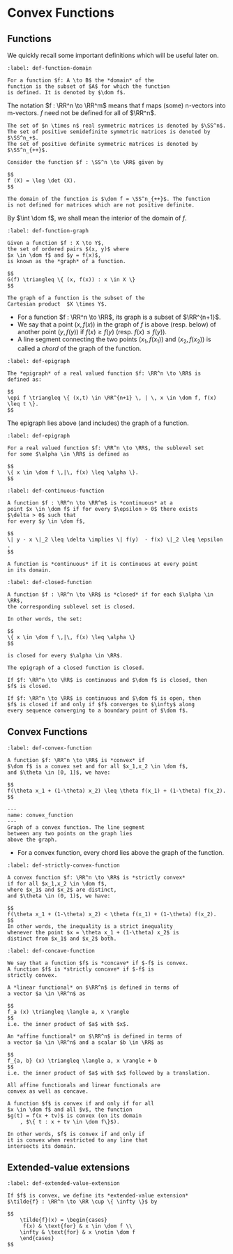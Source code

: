 # Convex Functions

## Functions

We quickly recall some important definitions which will 
be useful later on.

```{prf:definition} Domain of a function
:label: def-function-domain

For a function $f: A \to B$ the *domain* of the
function is the subset of $A$ for which the function
is defined. It is denoted by $\dom f$. 
```
The notation $f : \RR^n \to \RR^m$ means that f maps
(some) n-vectors into m-vectors. $f$ need not be defined
for all of $\RR^n$.

```{prf:example} 
The set of $n \times n$ real symmetric matrices is denoted by $\SS^n$. 
The set of positive semidefinite symmetric matrices is denoted by $\SS^n_+$. 
The set of positive definite symmetric matrices is denoted by $\SS^n_{++}$.

Consider the function $f : \SS^n \to \RR$ given by

$$
f (X) = \log \det (X).
$$

The domain of the function is $\dom f = \SS^n_{++}$. The function
is not defined for matrices which are not positive definite.
```

By $\int \dom f$, we shall mean the interior of the domain of $f$.

```{prf:definition} Graph of a function
:label: def-function-graph

Given a function $f : X \to Y$, 
the set of ordered pairs $(x, y)$ where
$x \in \dom f$ and $y = f(x)$,
is known as the *graph* of a function.

$$
G(f) \triangleq \{ (x, f(x)) : x \in X \}
$$

The graph of a function is the subset of the
Cartesian product  $X \times Y$. 
```

* For a function $f : \RR^n \to \RR$,
  its graph is a subset of $\RR^{n+1}$.
* We say that a point $(x, f(x))$ in the graph of $f$
  is above (resp. below) of another point $(y, f(y))$
  if $f(x) \geq f(y)$ (resp. $f(x) \leq f(y)$).
* A line segment connecting the two points 
  $(x_1, f(x_1))$ and $(x_2, f(x_2))$ is called a
  *chord* of the graph of the function.

```{prf:definition} Epigraph
:label: def-epigraph

The *epigraph* of a real valued function $f: \RR^n \to \RR$ is
defined as:

$$
\epi f \triangleq \{ (x,t) \in \RR^{n+1} \, | \, x \in \dom f, f(x) \leq t \}.
$$ 
```
The epigraph lies above (and includes) the graph of a function.

```{prf:definition} Sub-level set
:label: def-epigraph

For a real valued function $f: \RR^n \to \RR$, the sublevel set
for some $\alpha \in \RR$ is defined as 

$$
\{ x \in \dom f \,|\, f(x) \leq \alpha \}.
$$
```


```{prf:definition} Continuous function
:label: def-continuous-function

A function $f : \RR^n \to \RR^m$ is *continuous* at a 
point $x \in \dom f$ if for every $\epsilon > 0$ there exists
$\delta > 0$ such that 
for every $y \in \dom f$,

$$ 
\| y - x \|_2 \leq \delta \implies \| f(y)  - f(x) \|_2 \leq \epsilon .
$$

A function is *continuous* if it is continuous at every point
in its domain.
```

```{prf:definition} Closed function
:label: def-closed-function

A function $f : \RR^n \to \RR$ is *closed* if for each $\alpha \in \RR$,
the corresponding sublevel set is closed. 

In other words, the set:

$$
\{ x \in \dom f \,|\, f(x) \leq \alpha \}
$$

is closed for every $\alpha \in \RR$.
```
```{prf:lemma}
The epigraph of a closed function is closed.
```

```{prf:lemma}
If $f: \RR^n \to \RR$ is continuous and $\dom f$ is closed, then 
$f$ is closed.
```

```{prf:lemma}
If $f: \RR^n \to \RR$ is continuous and $\dom f$ is open, then
$f$ is closed if and only if $f$ converges to $\infty$ along
every sequence converging to a boundary point of $\dom f$. 
```


## Convex Functions

```{prf:definition} Convex function
:label: def-convex-function

A function $f: \RR^n \to \RR$ is *convex* if 
$\dom f$ is a convex set and for all $x_1,x_2 \in \dom f$, 
and $\theta \in [0, 1]$, we have:

$$
f(\theta x_1 + (1-\theta) x_2) \leq \theta f(x_1) + (1-\theta) f(x_2).
$$
```



```{figure} ../images/convex_function.png
---
name: convex_function
---
Graph of a convex function. The line segment
between any two points on the graph lies 
above the graph.
```

* For a convex function, every chord lies above 
  the graph of the function. 


```{prf:definition} Strictly convex function
:label: def-strictly-convex-function

A convex function $f: \RR^n \to \RR$ is *strictly convex* 
if for all $x_1,x_2 \in \dom f$, 
where $x_1$ and $x_2$ are distinct, 
and $\theta \in (0, 1)$, we have:

$$
f(\theta x_1 + (1-\theta) x_2) < \theta f(x_1) + (1-\theta) f(x_2).
$$
In other words, the inequality is a strict inequality 
whenever the point $x = \theta x_1 + (1-\theta) x_2$ is
distinct from $x_1$ and $x_2$ both.
```

```{prf:definition} Concave function
:label: def-concave-function

We say that a function $f$ is *concave* if $-f$ is convex.
A function $f$ is *strictly concave* if $-f$ is 
strictly convex.
```

```{prf:example} Linear functional
A *linear functional* on $\RR^n$ is defined in terms of 
a vector $a \in \RR^n$ as 

$$
f_a (x) \triangleq \langle a, x \rangle
$$
i.e. the inner product of $a$ with $x$.
```

```{prf:example} Affine functional
An *affine functional* on $\RR^n$ is defined in terms of 
a vector $a \in \RR^n$ and a scalar $b \in \RR$ as 

$$
f_{a, b} (x) \triangleq \langle a, x \rangle + b
$$
i.e. the inner product of $a$ with $x$ followed by a translation.
```


```{prf:remark}
All affine functionals and linear functionals are
convex as well as concave.
```


```{prf:property}
A function $f$ is convex if and only if for all
$x \in \dom f$ and all $v$, the function 
$g(t) = f(x + tv)$ is convex (on its domain
    , $\{ t : x + tv \in \dom f\}$).

In other words, $f$ is convex if and only if 
it is convex when restricted to any line that
intersects its domain.
```


## Extended-value extensions

```{prf:definition} Extended-value extension
:label: def-extended-value-extension

If $f$ is convex, we define its *extended-value extension*
$\tilde{f} : \RR^n \to \RR \cup \{ \infty \}$ by

$$
    \tilde{f}(x) = \begin{cases} 
     f(x) & \text{for} & x \in \dom f \\
    \infty & \text{for} & x \notin \dom f
    \end{cases}
$$
```
